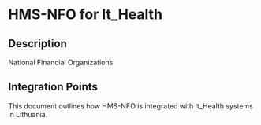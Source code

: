 # HMS-NFO for lt_Health

## Description

National Financial Organizations

## Integration Points

This document outlines how HMS-NFO is integrated with lt_Health systems in Lithuania.
